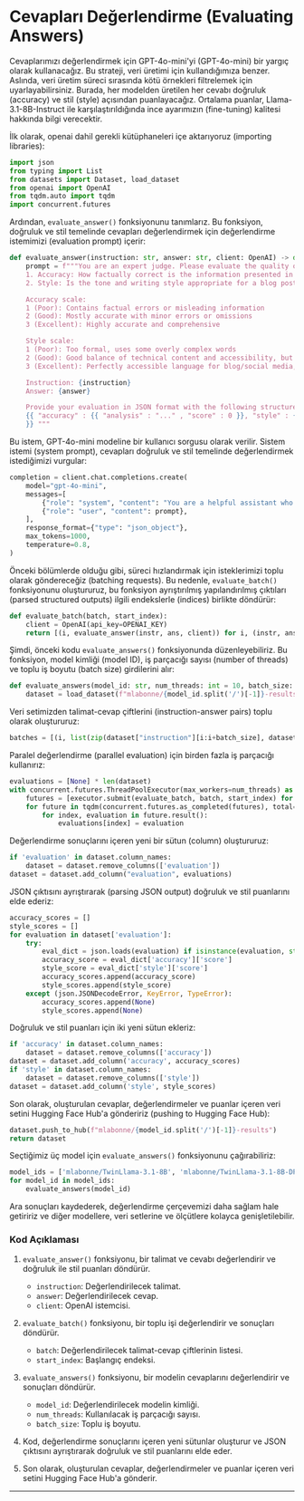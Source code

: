 # Cevapları Değerlendirme (Evaluating Answers)

Cevaplarımızı değerlendirmek için GPT-4o-mini'yi (GPT-4o-mini) bir yargıç olarak kullanacağız. Bu strateji, veri üretimi için kullandığımıza benzer. Aslında, veri üretim süreci sırasında kötü örnekleri filtrelemek için uyarlayabilirsiniz. Burada, her modelden üretilen her cevabı doğruluk (accuracy) ve stil (style) açısından puanlayacağız. Ortalama puanlar, Llama-3.1-8B-Instruct ile karşılaştırıldığında ince ayarımızın (fine-tuning) kalitesi hakkında bilgi verecektir.

İlk olarak, openai dahil gerekli kütüphaneleri içe aktarıyoruz (importing libraries):

```python
import json
from typing import List
from datasets import Dataset, load_dataset
from openai import OpenAI
from tqdm.auto import tqdm
import concurrent.futures
```

Ardından, `evaluate_answer()` fonksiyonunu tanımlarız. Bu fonksiyon, doğruluk ve stil temelinde cevapları değerlendirmek için değerlendirme istemimizi (evaluation prompt) içerir:

```python
def evaluate_answer(instruction: str, answer: str, client: OpenAI) -> dict:
    prompt = f"""You are an expert judge. Please evaluate the quality of a given answer to an instruction based on two criteria:
    1. Accuracy: How factually correct is the information presented in the answer? You are a technical expert in this topic.
    2. Style: Is the tone and writing style appropriate for a blog post or social media content? It should use simple but technical words and avoid formal or academic language.

    Accuracy scale:
    1 (Poor): Contains factual errors or misleading information
    2 (Good): Mostly accurate with minor errors or omissions
    3 (Excellent): Highly accurate and comprehensive

    Style scale:
    1 (Poor): Too formal, uses some overly complex words
    2 (Good): Good balance of technical content and accessibility, but still uses formal words and expressions
    3 (Excellent): Perfectly accessible language for blog/social media, uses simple but precise technical terms when necessary

    Instruction: {instruction}
    Answer: {answer}

    Provide your evaluation in JSON format with the following structure:
    {{ "accuracy" : {{ "analysis" : "..." , "score" : 0 }}, "style" : {{ "analysis" : "..." , "score" : 0 }}
    }} """
```

Bu istem, GPT-4o-mini modeline bir kullanıcı sorgusu olarak verilir. Sistem istemi (system prompt), cevapları doğruluk ve stil temelinde değerlendirmek istediğimizi vurgular:

```python
completion = client.chat.completions.create(
    model="gpt-4o-mini",
    messages=[
        {"role": "system", "content": "You are a helpful assistant who evaluates answers based on accuracy and style. Provide your response in JSON format with a short analysis and score for each criterion."},
        {"role": "user", "content": prompt},
    ],
    response_format={"type": "json_object"},
    max_tokens=1000,
    temperature=0.8,
)
```

Önceki bölümlerde olduğu gibi, süreci hızlandırmak için isteklerimizi toplu olarak göndereceğiz (batching requests). Bu nedenle, `evaluate_batch()` fonksiyonunu oluştururuz, bu fonksiyon ayrıştırılmış yapılandırılmış çıktıları (parsed structured outputs) ilgili endekslerle (indices) birlikte döndürür:

```python
def evaluate_batch(batch, start_index):
    client = OpenAI(api_key=OPENAI_KEY)
    return [(i, evaluate_answer(instr, ans, client)) for i, (instr, ans) in enumerate(batch, start=start_index)]
```

Şimdi, önceki kodu `evaluate_answers()` fonksiyonunda düzenleyebiliriz. Bu fonksiyon, model kimliği (model ID), iş parçacığı sayısı (number of threads) ve toplu iş boyutu (batch size) girdilerini alır:

```python
def evaluate_answers(model_id: str, num_threads: int = 10, batch_size: int = 5) -> Dataset:
    dataset = load_dataset(f"mlabonne/{model_id.split('/')[-1]}-results", split="all")
```

Veri setimizden talimat-cevap çiftlerini (instruction-answer pairs) toplu olarak oluştururuz:

```python
batches = [(i, list(zip(dataset["instruction"][i:i+batch_size], dataset["answers"][i:i+batch_size]))) for i in range(0, len(dataset), batch_size)]
```

Paralel değerlendirme (parallel evaluation) için birden fazla iş parçacığı kullanırız:

```python
evaluations = [None] * len(dataset)
with concurrent.futures.ThreadPoolExecutor(max_workers=num_threads) as executor:
    futures = [executor.submit(evaluate_batch, batch, start_index) for start_index, batch in batches]
    for future in tqdm(concurrent.futures.as_completed(futures), total=len(futures)):
        for index, evaluation in future.result():
            evaluations[index] = evaluation
```

Değerlendirme sonuçlarını içeren yeni bir sütun (column) oluştururuz:

```python
if 'evaluation' in dataset.column_names:
    dataset = dataset.remove_columns(['evaluation'])
dataset = dataset.add_column("evaluation", evaluations)
```

JSON çıktısını ayrıştırarak (parsing JSON output) doğruluk ve stil puanlarını elde ederiz:

```python
accuracy_scores = []
style_scores = []
for evaluation in dataset['evaluation']:
    try:
        eval_dict = json.loads(evaluation) if isinstance(evaluation, str) else evaluation
        accuracy_score = eval_dict['accuracy']['score']
        style_score = eval_dict['style']['score']
        accuracy_scores.append(accuracy_score)
        style_scores.append(style_score)
    except (json.JSONDecodeError, KeyError, TypeError):
        accuracy_scores.append(None)
        style_scores.append(None)
```

Doğruluk ve stil puanları için iki yeni sütun ekleriz:

```python
if 'accuracy' in dataset.column_names:
    dataset = dataset.remove_columns(['accuracy'])
dataset = dataset.add_column('accuracy', accuracy_scores)
if 'style' in dataset.column_names:
    dataset = dataset.remove_columns(['style'])
dataset = dataset.add_column('style', style_scores)
```

Son olarak, oluşturulan cevaplar, değerlendirmeler ve puanlar içeren veri setini Hugging Face Hub'a göndeririz (pushing to Hugging Face Hub):

```python
dataset.push_to_hub(f"mlabonne/{model_id.split('/')[-1]}-results")
return dataset
```

Seçtiğimiz üç model için `evaluate_answers()` fonksiyonunu çağırabiliriz:

```python
model_ids = ['mlabonne/TwinLlama-3.1-8B', 'mlabonne/TwinLlama-3.1-8B-DPO', 'meta-llama/Meta-Llama-3.1-8B-Instruct']
for model_id in model_ids:
    evaluate_answers(model_id)
```

Ara sonuçları kaydederek, değerlendirme çerçevemizi daha sağlam hale getiririz ve diğer modellere, veri setlerine ve ölçütlere kolayca genişletilebilir.

### Kod Açıklaması

1. `evaluate_answer()` fonksiyonu, bir talimat ve cevabı değerlendirir ve doğruluk ile stil puanları döndürür.
   - `instruction`: Değerlendirilecek talimat.
   - `answer`: Değerlendirilecek cevap.
   - `client`: OpenAI istemcisi.

2. `evaluate_batch()` fonksiyonu, bir toplu işi değerlendirir ve sonuçları döndürür.
   - `batch`: Değerlendirilecek talimat-cevap çiftlerinin listesi.
   - `start_index`: Başlangıç endeksi.

3. `evaluate_answers()` fonksiyonu, bir modelin cevaplarını değerlendirir ve sonuçları döndürür.
   - `model_id`: Değerlendirilecek modelin kimliği.
   - `num_threads`: Kullanılacak iş parçacığı sayısı.
   - `batch_size`: Toplu iş boyutu.

4. Kod, değerlendirme sonuçlarını içeren yeni sütunlar oluşturur ve JSON çıktısını ayrıştırarak doğruluk ve stil puanlarını elde eder.

5. Son olarak, oluşturulan cevaplar, değerlendirmeler ve puanlar içeren veri setini Hugging Face Hub'a gönderir.

---

